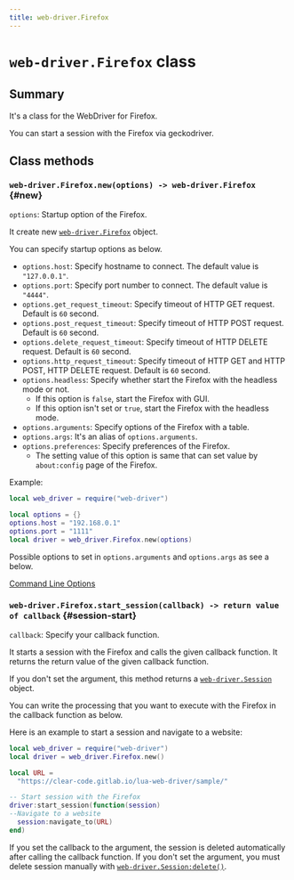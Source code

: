 ```yaml
---
title: web-driver.Firefox
---
```


# `web-driver.Firefox` class

## Summary

It's a class for the WebDriver for Firefox.

You can start a session with the Firefox via geckodriver.

## Class methods

### `web-driver.Firefox.new(options) -> web-driver.Firefox` {#new}

`options`: Startup option of the Firefox.

It create new [`web-driver.Firefox`][firefox] object.

You can specify startup options as below.

* `options.host`: Specify hostname to connect. The default value is `"127.0.0.1"`.
* `options.port`: Specify port number to connect. The default value is `"4444"`.
* `options.get_request_timeout`: Specify timeout of HTTP GET request. Default is `60` second.
* `options.post_request_timeout`: Specify timeout of HTTP POST request. Default is `60` second.
* `options.delete_request_timeout`: Specify timeout of HTTP DELETE request. Default is `60` second.
* `options.http_request_timeout`: Specify timeout of HTTP GET and HTTP POST, HTTP DELETE request. Default is `60` second.
* `options.headless`: Specify whether start the Firefox with the headless mode or not.
  * If this option is `false`, start the Firefox with GUI.
  * If this option isn't set or `true`, start the Firefox with the headless mode.
* `options.arguments`: Specify options of the Firefox with a table.
* `options.args`: It's an alias of `options.arguments`.
* `options.preferences`: Specify preferences of the Firefox.
  * The setting value of this option is same that can set value by `about:config` page of the Firefox.

Example:

```lua
local web_driver = require("web-driver")

local options = {}
options.host = "192.168.0.1"
options.port = "1111"
local driver = web_driver.Firefox.new(options)
```

Possible options to set in `options.arguments` and `options.args` as see a below.

[Command Line Options](https://developer.mozilla.org/en-US/docs/Mozilla/Command_Line_Options)

### `web-driver.Firefox.start_session(callback) -> return value of callback` {#session-start}

`callback`: Specify your callback function.

It starts a session with the Firefox and calls the given callback function.
It returns the return value of the given callback function.

If you don't set the argument, this method returns a [`web-driver.Session`][session] object.

You can write the processing that you want to execute with the Firefox in the callback function as below.

Here is an example to start a session and navigate to a website:

```lua
local web_driver = require("web-driver")
local driver = web_driver.Firefox.new()

local URL =
  "https://clear-code.gitlab.io/lua-web-driver/sample/"

-- Start session with the Firefox
driver:start_session(function(session)
--Navigate to a website
  session:navigate_to(URL)
end)
```

If you set the callback to the argument, the session is deleted automatically after calling the callback function.
If you don't set the argument, you must delete session manually with [`web-driver.Session:delete()`][session-delete].


[firefox]: firefox.html

[session]: session.html

[session-delete]: session.html#delete
